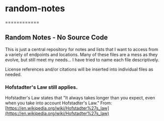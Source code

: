# random-notes  
============

## Random Notes - No Source Code  

This is just a central repository for notes and lists that I want to access from a variety of endpoints and locations.  Many of these files are a mess as they evolve, but still meet my needs...  I have tried to name each file descriptively.  

License references and/or citations will be inserted into individual files as needed.  

### Hofstadter's Law still applies.  
Hofstadter's Law states that "It always takes longer than you expect, even when you take into account Hofstadter's Law."  From: [https://en.wikipedia.org/wiki/Hofstadter%27s_law](https://en.wikipedia.org/wiki/Hofstadter%27s_law)  



